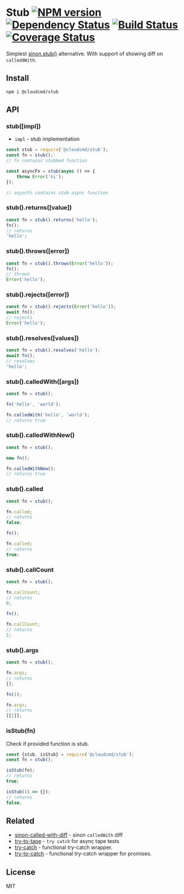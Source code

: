 # Stub [![NPM version][NPMIMGURL]][NPMURL] [![Dependency Status][DependencyStatusIMGURL]][DependencyStatusURL] [![Build Status][BuildStatusIMGURL]][BuildStatusURL] [![Coverage Status][CoverageIMGURL]][CoverageURL]

[NPMIMGURL]: https://img.shields.io/npm/v/@cloudcmd/stub.svg?style=flat&longCache=true
[BuildStatusIMGURL]: https://img.shields.io/travis/cloudcmd/stub/master.svg?style=flat&longCache=true
[DependencyStatusIMGURL]: https://img.shields.io/david/cloudcmd/stub.svg?style=flat&longCache=true
[NPMURL]: https://npmjs.org/package/@cloudcmd/stub "npm"
[BuildStatusURL]: https://travis-ci.org/cloudcmd/stub "Build Status"
[DependencyStatusURL]: https://david-dm.org/cloudcmd/stub "Dependency Status"
[CoverageURL]: https://coveralls.io/github/cloudcmd/stub?branch=master
[CoverageIMGURL]: https://coveralls.io/repos/cloudcmd/stub/badge.svg?branch=master&service=github

Simplest [sinon.stub()](https://sinonjs.org/) alternative. With support of showing diff on `calleddWith`.

## Install

```
npm i @cloudcmd/stub
```

## API

### stub([impl])

- `impl` - stub implementation

```js
const stub = require('@cloudcmd/stub');
const fn = stub();
// fn contains stubbed function

const asyncFn = stub(async () => {
    throw Error('hi');
});

// asyncFn contains stub async function
```

### stub().returns([value])

```js
const fn = stub().returns('hello');
fn();
// returns
'hello';
```

### stub().throws([error])

```js
const fn = stub().throws(Error('hello'));
fn();
// throws
Error('hello');
```

### stub().rejects([error])

```js
const fn = stub().rejects(Error('hello'));
await fn();
// rejects
Error('hello');
```

### stub().resolves([values])

```js
const fn = stub().resolves('hello');
await fn();
// resolves
'hello';
```

### stub().calledWith([args])

```js
const fn = stub();

fn('hello', 'world');

fn.calledWith('hello', 'world');
// returns true
```

### stub().calledWithNew()

```js
const fn = stub();

new fn();

fn.calledWithNew();
// returns true
```

### stub().called

```js
const fn = stub();

fn.called;
// returns
false;

fn();

fn.called;
// returns
true;
```

### stub().callCount

```js
const fn = stub();

fn.callCount;
// returns
0;

fn();

fn.callCount;
// returns
1;
```

### stub().args

```js
const fn = stub();

fn.args;
// returns
[];

fn(1);

fn.args;
// returns
[[1]];
```

### isStub(fn)

Check if provided function is stub.

```js
const {stub, isStub} = require('@cloudcmd/stub');
const fn = stub();

isStub(fn);
// returns
true;

isStub(() => {});
// returns
false;
```

## Related

- [sinon-called-with-diff](https://github.com/coderaiser/sinon-called-with-diff) - sinon `calledWith` diff
- [try-to-tape](https://github.com/coderaiser/try-to-tape) - `try catch` for async tape tests
- [try-catch](https://github.com/coderaiser/try-catch "TryCatch") - functional try-catch wrapper.
- [try-to-catch](https://github.com/coderaiser/try-to-catch "TryToCatch") - functional try-catch wrapper for promises.

## License

MIT
